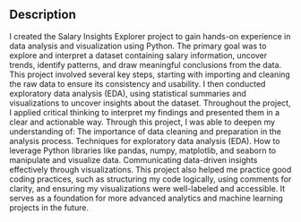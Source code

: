 ## Description

I created the Salary Insights Explorer project to gain hands-on experience in data analysis and visualization using Python. The primary goal was to explore and interpret a dataset containing salary information, uncover trends, identify patterns, and draw meaningful conclusions from the data.
This project involved several key steps, starting with importing and cleaning the raw data to ensure its consistency and usability. I then conducted exploratory data analysis (EDA), using statistical summaries and visualizations to uncover insights about the dataset. Throughout the project, I applied critical thinking to interpret my findings and presented them in a clear and actionable way.
Through this project, I was able to deepen my understanding of:
The importance of data cleaning and preparation in the analysis process.
Techniques for exploratory data analysis (EDA).
How to leverage Python libraries like pandas, numpy, matplotlib, and seaborn to manipulate and visualize data.
Communicating data-driven insights effectively through visualizations.
This project also helped me practice good coding practices, such as structuring my code logically, using comments for clarity, and ensuring my visualizations were well-labeled and accessible. It serves as a foundation for more advanced analytics and machine learning projects in the future.
